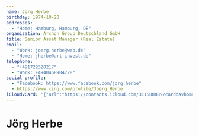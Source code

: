 ```yaml
---
name: Jörg Herbe
birthday: 1974-10-20
addresses:
  - "Home: Hamburg, Hamburg, DE"
organization: Archon Group Deutschland GmbH
title: Senior Asset Manager (Real Estate)
email:
  - "Work: joerg.herbe@web.de"
  - "Home: jherbe@art-invest.de"
telephone:
  - "+491722320217"
  - "Work: +4940468984728"
social profile:
  - "Facebook: https://www.facebook.com/jorg.herbe"
  - https://www.xing.com/profile/Joerg_Herbe
iCloudVCard: '{"url":"https://contacts.icloud.com/311500889/carddavhome/card/ZjQzZjg5M2EtMGMwZi00ZGY1LThiYzItOGQ5OWFlYzdhN2Iw.vcf","etag":"\"kmfhf5pu\"","data":"BEGIN:VCARD\r\nVERSION:3.0\r\nFN:\r\nN:Herbe;Jörg;;;\r\nUID:f43f893a-0c0f-4df5-8bc2-8d99aec7a7b0\r\nBDAY;VALUE=date:1974-10-20\r\nADR;TYPE=HOME:;;;Hamburg;Hamburg;;DE;\r\nWP1.X-ABLABEL:Work\r\nWP2.X-ABLABEL:Work\r\nitem0.X-ABLABEL:xing\r\nPRODID:ez-vcard 0.9.13-fc\r\nREV:2025-04-03T22:07:10Z\r\nORG:Archon Group Deutschland GmbH;\r\nTITLE:Senior Asset Manager (Real Estate)\r\nEMAIL;TYPE=WORK:joerg.herbe@web.de\r\nEMAIL;TYPE=HOME:jherbe@art-invest.de\r\nPHOTO;VALUE=uri:https://gateway.icloud.com/contacts/311500889/ck/card/bb773\r\n 9411db88210027bfb6ebdb3cb3b\r\nTEL;TYPE=CELL:+491722320217\r\nTEL;TYPE=WORK:+4940468984728\r\nX-SOCIALPROFILE;TYPE=facebook;X-USER=jorg.herbe;X-USERID=100006729695733:ht\r\n tps://www.facebook.com/jorg.herbe\r\nitem0.X-SOCIALPROFILE;X-USER=Joerg_Herbe:https://www.xing.com/profile/Joerg\r\n _Herbe\r\nEND:VCARD"}'
---
```

# Jörg Herbe